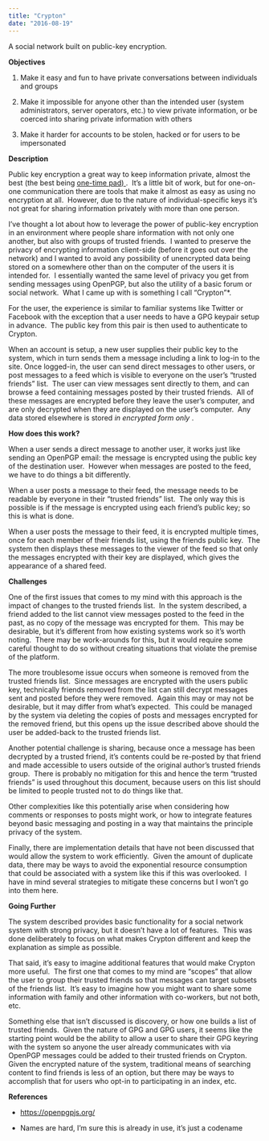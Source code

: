 ```yaml
---
title: "Crypton"
date: "2016-08-19"
---
```


<div class="content">
<p>A social network built on public-key encryption.</p>
<p><strong>Objectives</strong></p>
<ol>
<li><p>Make it easy and fun to have private conversations between individuals and groups</p></li>
<li><p>Make it impossible for anyone other than the intended user (system administrators, server operators, etc.) to view private information, or be coerced into sharing private information with others</p></li>
<li><p>Make it harder for accounts to be stolen, hacked or for users to be impersonated</p></li>
</ol>
<p><strong>Description</strong></p>
<p>Public key encryption a great way to keep information private, almost the best
(the best being <a href="https://en.wikipedia.org/wiki/One-time_pad" target="_blank"> one-time pad) </a>
.  It’s a little bit of work, but for one-on-one communication there are tools
that make it almost as easy as using no encryption at all.  However, due to
the nature of individual-specific keys it’s not great for sharing information
privately with more than one person.</p>
<p>I’ve thought a lot about how to leverage the power of public-key encryption in
an environment where people share information with not only one another, but
also with groups of trusted friends.  I wanted to preserve the privacy of
encrypting information client-side (before it goes out over the network) and I
wanted to avoid any possibility of unencrypted data being stored on a
somewhere other than on the computer of the users it is intended for.  I
essentially wanted the same level of privacy you get from sending messages
using OpenPGP, but also the utility of a basic forum or social network.  What
I came up with is something I call “Crypton”*.</p>
<p>For the user, the experience is similar to familiar systems like Twitter or
Facebook with the exception that a user needs to have a GPG keypair setup in
advance.  The public key from this pair is then used to authenticate to
Crypton.</p>
<p>When an account is setup, a new user supplies their public key to the system,
which in turn sends them a message including a link to log-in to the site.
Once logged-in, the user can send direct messages to other users, or post
messages to a feed which is visible to everyone on the user’s “trusted
friends” list.  The user can view messages sent directly to them, and can
browse a feed containing messages posted by their trusted friends.  All of
these messages are encrypted before they leave the user’s computer, and are
only decrypted when they are displayed on the user’s computer.  Any data
stored elsewhere is stored <em>in encrypted form only</em> .</p>
<p><strong>How does this work?</strong></p>
<p>When a user sends a direct message to another user, it works just like sending
an OpenPGP email: the message is encrypted using the public key of the
destination user.  However when messages are posted to the feed, we have to do
things a bit differently.</p>
<p>When a user posts a message to their feed, the message needs to be readable by
everyone in their “trusted friends” list.  The only way this is possible is if
the message is encrypted using each friend’s public key; so this is what is
done.</p>
<p>When a user posts the message to their feed, it is encrypted multiple times,
once for each member of their friends list, using the friends public key.  The
system then displays these messages to the viewer of the feed so that only the
messages encrypted with their key are displayed, which gives the appearance of
a shared feed.</p>
<p><strong>Challenges</strong></p>
<p>One of the first issues that comes to my mind with this approach is the impact
of changes to the trusted friends list.  In the system described, a friend
added to the list cannot view messages posted to the feed in the past, as no
copy of the message was encrypted for them.  This may be desirable, but it’s
different from how existing systems work so it’s worth noting.  There may be
work-arounds for this, but it would require some careful thought to do so
without creating situations that violate the premise of the platform.</p>
<p>The more troublesome issue occurs when someone is removed from the trusted
friends list.  Since messages are encrypted with the users public key,
technically friends removed from the list can still decrypt messages sent and
posted before they were removed.  Again this may or may not be desirable, but
it may differ from what’s expected.  This could be managed by the system via
deleting the copies of posts and messages encrypted for the removed friend,
but this opens up the issue described above should the user be added-back to
the trusted friends list.</p>
<p>Another potential challenge is sharing, because once a message has been
decrypted by a trusted friend, it’s contents could be re-posted by that friend
and made accessible to users outside of the original author’s trusted friends
group.  There is probably no mitigation for this and hence the term “trusted
friends” is used throughout this document, because users on this list should
be limited to people trusted not to do things like that.</p>
<p>Other complexities like this potentially arise when considering how comments
or responses to posts might work, or how to integrate features beyond basic
messaging and posting in a way that maintains the principle privacy of the
system.</p>
<p>Finally, there are implementation details that have not been discussed that
would allow the system to work efficiently.  Given the amount of duplicate
data, there may be ways to avoid the exponential resource consumption that
could be associated with a system like this if this was overlooked.  I have in
mind several strategies to mitigate these concerns but I won’t go into them
here.</p>
<p><strong>Going Further</strong></p>
<p>The system described provides basic functionality for a social network system
with strong privacy, but it doesn’t have a lot of features.  This was done
deliberately to focus on what makes Crypton different and keep the explanation
as simple as possible.</p>
<p>That said, it’s easy to imagine additional features that would make Crypton
more useful.  The first one that comes to my mind are “scopes” that allow the
user to group their trusted friends so that messages can target subsets of the
friends list.  It’s easy to imagine how you might want to share some
information with family and other information with co-workers, but not both,
etc.</p>
<p>Something else that isn’t discussed is discovery, or how one builds a list of
trusted friends.  Given the nature of GPG and GPG users, it seems like the
starting point would be the ability to allow a user to share their GPG keyring
with the system so anyone the user already communicates with via OpenPGP
messages could be added to their trusted friends on Crypton.  Given the
encrypted nature of the system, traditional means of searching content to find
friends is less of an option, but there may be ways to accomplish that for
users who opt-in to participating in an index, etc.</p>
<p><strong>References</strong></p>
<ul>
<li><p><a href="https://openpgpjs.org/" target="_blank"> https://openpgpjs.org/ </a></p></li>
<li><p>Names are hard, I’m sure this is already in use, it’s just a codename</p></li>
</ul>
</div>
